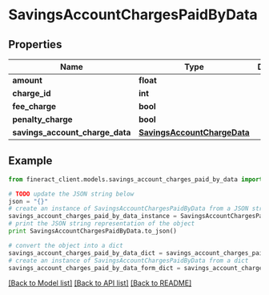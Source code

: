 # SavingsAccountChargesPaidByData


## Properties

Name | Type | Description | Notes
------------ | ------------- | ------------- | -------------
**amount** | **float** |  | [optional] 
**charge_id** | **int** |  | [optional] 
**fee_charge** | **bool** |  | [optional] 
**penalty_charge** | **bool** |  | [optional] 
**savings_account_charge_data** | [**SavingsAccountChargeData**](SavingsAccountChargeData.md) |  | [optional] 

## Example

```python
from fineract_client.models.savings_account_charges_paid_by_data import SavingsAccountChargesPaidByData

# TODO update the JSON string below
json = "{}"
# create an instance of SavingsAccountChargesPaidByData from a JSON string
savings_account_charges_paid_by_data_instance = SavingsAccountChargesPaidByData.from_json(json)
# print the JSON string representation of the object
print SavingsAccountChargesPaidByData.to_json()

# convert the object into a dict
savings_account_charges_paid_by_data_dict = savings_account_charges_paid_by_data_instance.to_dict()
# create an instance of SavingsAccountChargesPaidByData from a dict
savings_account_charges_paid_by_data_form_dict = savings_account_charges_paid_by_data.from_dict(savings_account_charges_paid_by_data_dict)
```
[[Back to Model list]](../README.md#documentation-for-models) [[Back to API list]](../README.md#documentation-for-api-endpoints) [[Back to README]](../README.md)


